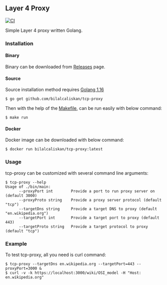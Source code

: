 ## Layer 4 Proxy
[![CI](https://github.com/bilalcaliskan/tcp-proxy/workflows/CI/badge.svg?event=push)](https://github.com/bilalcaliskan/tcp-proxy/actions?query=workflow%3ACI)

Simple Layer 4 proxy written Golang. 

### Installation
#### Binary
Binary can be downloaded from [Releases](https://github.com/bilalcaliskan/tcp-proxy/releases) page.

#### Source
Source installation method requires [Golang 1.16](https://golang.org/doc/go1.16)
```shell
$ go get github.com/bilalcaliskan/tcp-proxy
```
Then with the help of the [Makefile](Makefile), can be run easily with below command:
```shell
$ make run
```

#### Docker
Docker image can be downloaded with below command:
```shell
$ docker run bilalcaliskan/tcp-proxy:latest
```

### Usage
tcp-proxy can be customized with several command line arguments:
```shell
$ tcp-proxy --help
Usage of ./bin/main:
      --proxyPort int        Provide a port to run proxy server on (default 3000)
      --proxyProto string    Provide a proxy server protocol (default "tcp")
      --targetDns string     Provide a target DNS to proxy (default "en.wikipedia.org")
      --targetPort int       Provide a target port to proxy (default 443)
      --targetProto string   Provide a target protocol to proxy (default "tcp")
```

### Example
To test tcp-proxy, all you need is curl command:
```shell
$ tcp-proxy --targetDns en.wikipedia.org --targetPort=443 --proxyPort=3000 &
$ curl -v -k https://localhost:3000/wiki/OSI_model -H "Host: en.wikipedia.org"
```